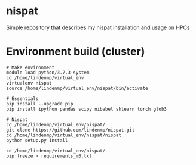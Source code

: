 # nispat
Simple repository that describes my nispat installation and usage on HPCs

# Environment build (cluster)

	# Make environment
	module load python/3.7.3-system
	cd /home/lindenmp/virtual_env
	virtualenv nispat
	source /home/lindenmp/virtual_env/nispat/bin/activate

	# Essentials
	pip install --upgrade pip
	pip install ipython pandas scipy nibabel sklearn torch glob3

	# Nispat
	cd /home/lindenmp/virtual_env/nispat/
	git clone https://github.com/lindenmp/nispat.git
	cd /home/lindenmp/virtual_env/nispat/nispat
	python setup.py install

	cd /home/lindenmp/virtual_env/nispat/
	pip freeze > requirements_m3.txt
